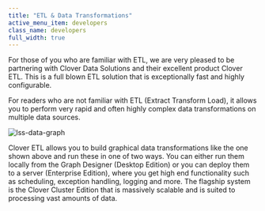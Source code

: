 ```yaml
---
title: "ETL & Data Transformations"
active_menu_item: developers
class_name: developers
full_width: true
---
```



For those of you who are familiar with ETL, we are very pleased to be partnering with Clover Data Solutions and their excellent product Clover ETL. This is a full blown ETL solution that is exceptionally fast and highly configurable.

For readers who are not familiar with ETL (Extract Transform Load), it allows you to perform very rapid and often highly complex data transformations on multiple data sources.

![lss-data-graph](/img/docs/lss-data-graph.zoom40.png)

Clover ETL allows you to build graphical data transformations like the one shown above and run these in one of two ways. You can either run them locally from the Graph Designer (Desktop Edition) or you can deploy them to a server (Enterprise Edition), where you get high end functionality such as scheduling, exception handling, logging and more. The flagship system is the Clover Cluster Edition that is massively scalable and is suited to processing vast amounts of data.

